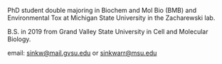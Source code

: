 PhD student double majoring in Biochem and Mol Bio (BMB) and Environmental Tox at Michigan State University in the Zacharewski lab. 

B.S. in 2019 from Grand Valley State University in Cell and Molecular Biology. 

email: sinkw@mail.gvsu.edu or sinkwarr@msu.edu
